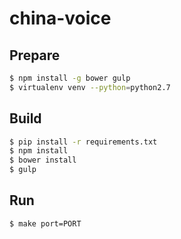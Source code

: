 china-voice
===========


Prepare
-------

```Bash
$ npm install -g bower gulp
$ virtualenv venv --python=python2.7
```


Build
-------

```Bash
$ pip install -r requirements.txt
$ npm install
$ bower install
$ gulp
```


Run
---

```Bash
$ make port=PORT
```
